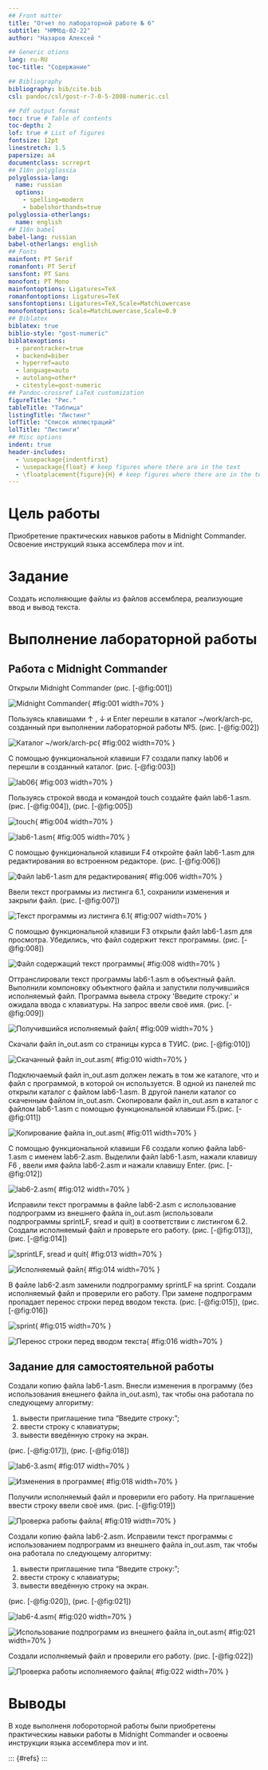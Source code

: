 ```yaml
---
## Front matter
title: "Отчет по лабораторной работе № 6"
subtitle: "НММбд-02-22"
author: "Назаров Алексей "

## Generic otions
lang: ru-RU
toc-title: "Содержание"

## Bibliography
bibliography: bib/cite.bib
csl: pandoc/csl/gost-r-7-0-5-2008-numeric.csl

## Pdf output format
toc: true # Table of contents
toc-depth: 2
lof: true # List of figures
fontsize: 12pt
linestretch: 1.5
papersize: a4
documentclass: scrreprt
## I18n polyglossia
polyglossia-lang:
  name: russian
  options:
	- spelling=modern
	- babelshorthands=true
polyglossia-otherlangs:
  name: english
## I18n babel
babel-lang: russian
babel-otherlangs: english
## Fonts
mainfont: PT Serif
romanfont: PT Serif
sansfont: PT Sans
monofont: PT Mono
mainfontoptions: Ligatures=TeX
romanfontoptions: Ligatures=TeX
sansfontoptions: Ligatures=TeX,Scale=MatchLowercase
monofontoptions: Scale=MatchLowercase,Scale=0.9
## Biblatex
biblatex: true
biblio-style: "gost-numeric"
biblatexoptions:
  - parentracker=true
  - backend=biber
  - hyperref=auto
  - language=auto
  - autolang=other*
  - citestyle=gost-numeric
## Pandoc-crossref LaTeX customization
figureTitle: "Рис."
tableTitle: "Таблица"
listingTitle: "Листинг"
lofTitle: "Список иллюстраций"
lolTitle: "Листинги"
## Misc options
indent: true
header-includes:
  - \usepackage{indentfirst}
  - \usepackage{float} # keep figures where there are in the text
  - \floatplacement{figure}{H} # keep figures where there are in the text
---
```


# Цель работы

Приобретение практических навыков работы в Midnight Commander.
Освоение инструкций языка ассемблера mov и int.

# Задание

Создать исполняющие файлы из файлов ассемблера, реализующие ввод и вывод текста.

# Выполнение лабораторной работы

## Работа с Midnight Commander

Открыли Midnight Commander (рис. [-@fig:001])

![Midnight Commander](image/1.png){ #fig:001 width=70% }

Пользуясь клавишами ↑ , ↓ и Enter перешли в каталог ~/work/arch-pc,
 созданный при выполнении лабораторной работы №5. (рис. [-@fig:002])
 
![Каталог ~/work/arch-pc](image/2.png){ #fig:002 width=70% }
 
С помощью функциональной клавиши F7 создали папку lab06
и перешли в созданный каталог. (рис. [-@fig:003])
 
![lab06](image/3.png){ #fig:003 width=70% }
 
 Пользуясь строкой ввода и командой touch создайте файл lab6-1.asm. (рис. [-@fig:004]), (рис. [-@fig:005])
 
![touch](image/4.png){ #fig:004 width=70% }

![lab6-1.asm](image/5.png){ #fig:005 width=70% }
 
С помощью функциональной клавиши F4 откройте файл lab6-1.asm для
редактирования во встроенном редакторе. (рис. [-@fig:006])
 
![Файл lab6-1.asm для редактирования](image/6.png){ #fig:006 width=70% }

Ввели текст программы из листинга 6.1,
сохранили изменения и закрыли файл. (рис. [-@fig:007])

![Текст программы из листинга 6.1](image/7.png){ #fig:007 width=70% }

С помощью функциональной клавиши F3 открыли файл lab6-1.asm для
просмотра. Убедились, что файл содержит текст программы. (рис. [-@fig:008])

![Файл содержащий текст программы](image/8.png){ #fig:008 width=70% }

Оттранслировали текст программы lab6-1.asm в объектный файл. 
Выполнили компоновку объектного файла и запустили получившийся 
исполняемый файл. Программа вывела строку 'Введите строку:' и ожидала ввода с
клавиатуры. На запрос ввели своё имя. (рис. [-@fig:009])

![Получившийся исполняемый файл](image/9.png){ #fig:009 width=70% }

Скачали файл in_out.asm со страницы курса в ТУИС. (рис. [-@fig:010])

![Скачанный файл in_out.asm](image/10.png){ #fig:010 width=70% }

Подключаемый файл in_out.asm должен лежать в том же каталоге, что и
файл с программой, в которой он используется.
В одной из панелей mc открыли каталог с файлом lab6-1.asm. В другой панели
каталог со скаченным файлом in_out.asm. 
Скопировали файл in_out.asm в каталог с файлом lab6-1.asm
с помощью функциональной клавиши F5.(рис. [-@fig:011]) 

![Копирование файла in_out.asm](image/11.png){ #fig:011 width=70% }

С помощью функциональной клавиши F6 создали копию файла lab6-
1.asm с именем lab6-2.asm. Выделили файл lab6-1.asm, нажали клавишу
F6 , ввели имя файла lab6-2.asm и нажали клавишу Enter. (рис. [-@fig:012])

![lab6-2.asm](image/12.png){ #fig:012 width=70% }

Исправили текст программы в файле lab6-2.asm с использование подпрограмм 
из внешнего файла in_out.asm (использовали подпрограммы
sprintLF, sread и quit) в соответствии с листингом 6.2. 
Создали исполняемый файл и проверьте его работу. (рис. [-@fig:013]), (рис. [-@fig:014])

![sprintLF, sread и quit](image/13.png){ #fig:013 width=70% }

![Исполняемый файл](image/14.png){ #fig:014 width=70% }

В файле lab6-2.asm заменили подпрограмму sprintLF на sprint. 
Создали исполняемый файл и проверили его работу. При замене 
подпрограмм пропадает перенос строки перед вводом текста. (рис. [-@fig:015]), (рис. [-@fig:016])

![sprint](image/15.png){ #fig:015 width=70% }

![Перенос строки перед вводом текста](image/16.png){ #fig:016 width=70% }

## Задание для самостоятельной работы

Создали копию файла lab6-1.asm. Внесли изменения в программу (без
использования внешнего файла in_out.asm), так чтобы она работала по
следующему алгоритму:
1. вывести приглашение типа “Введите строку:”;
2. ввести строку с клавиатуры;
3. вывести введённую строку на экран.

(рис. [-@fig:017]), (рис. [-@fig:018])

![lab6-3.asm](image/17.png){ #fig:017 width=70% }

![Изменения в программе](image/18.png){ #fig:018 width=70% }

Получили исполняемый файл и проверили его работу. На приглашение
ввести строку ввели своё имя. (рис. [-@fig:019])

![Проверка работы файла](image/19.png){ #fig:019 width=70% }

Создали копию файла lab6-2.asm. Исправили текст программы 
с использованием подпрограмм из внешнего файла in_out.asm, 
так чтобы она работала по следующему алгоритму:
1. вывести приглашение типа “Введите строку:”;
2. ввести строку с клавиатуры;
3. вывести введённую строку на экран.

(рис. [-@fig:020]), (рис. [-@fig:021])

![lab6-4.asm](image/20.png){ #fig:020 width=70% }

![Использование подпрограмм из внешнего файла in_out.asm](image/21.png){ #fig:021 width=70% }

Создали исполняемый файл и проверили его работу. (рис. [-@fig:022])

![Проверка работы исполняемого файла](image/22.png){ #fig:022 width=70% }


# Выводы

В ходе выполненя лобороторной работы были приобретены практическиы навыки работы в Midnight Commander и
освоены инструкции языка ассемблера mov и int.


::: {#refs}
:::
